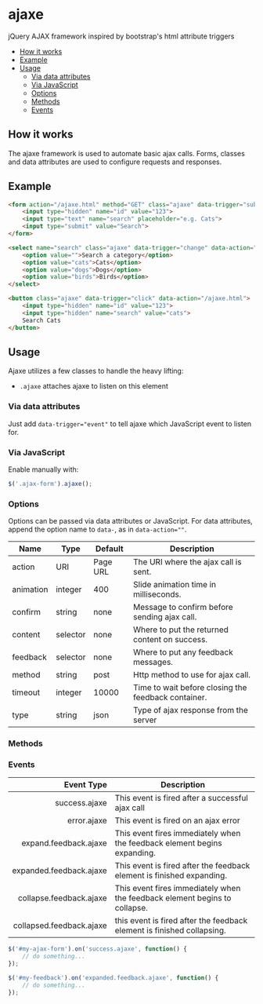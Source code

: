# ajaxe
jQuery AJAX framework inspired by bootstrap's html attribute triggers

* [How it works](#how-it-works)
* [Example](#example)
* [Usage](#usage)
	* [Via data attributes](#via-data-attributes)
	* [Via JavaScript](#via-javascript)
	* [Options](#options)
	* [Methods](#methods)
	* [Events](#events)

## How it works

The ajaxe framework is used to automate basic ajax calls. Forms, classes and data attributes are used to configure requests and responses.

## Example

```html
<form action="/ajaxe.html" method="GET" class="ajaxe" data-trigger="submit">
    <input type="hidden" name="id" value="123">
    <input type="text" name="search" placeholder="e.g. Cats">
    <input type="submit" value="Search">
</form>

<select name="search" class="ajaxe" data-trigger="change" data-action="/ajaxe.html">
    <option value="">Search a category</option>
    <option value="cats">Cats</option>
    <option value="dogs">Dogs</option>
    <option value="birds">Birds</option>
</select>

<button class="ajaxe" data-trigger="click" data-action="/ajaxe.html">
    <input type="hidden" name="id" value="123">
    <input type="hidden" name="search" value="cats">
    Search Cats
</button>
```

## Usage

Ajaxe utilizes a few classes to handle the heavy lifting:

* `.ajaxe` attaches ajaxe to listen on this element

### Via data attributes

Just add `data-trigger="event"` to tell ajaxe which JavaScript event to listen for.

### Via JavaScript

Enable manually with:

```javascript
$('.ajax-form').ajaxe();
```

### Options

Options can be passed via data attributes or JavaScript. For data attributes, append the option name to `data-`, as in `data-action=""`.

Name      | Type     | Default  | Description
----------|----------|----------|------------
action    | URI      | Page URL | The URI where the ajax call is sent.
animation | integer  | 400      | Slide animation time in milliseconds.
confirm   | string   | none     | Message to confirm before sending ajax call.
content   | selector | none     | Where to put the returned content on success.
feedback  | selector | none     | Where to put any feedback messages.
method    | string   | post     | Http method to use for ajax call.
timeout   | integer  | 10000    | Time to wait before closing the feedback container.
type      | string   | json     | Type of ajax response from the server

### Methods

### Events

Event Type               | Description
------------------------:|------------
success.ajaxe            | This event is fired after a successful ajax call
error.ajaxe              | This event is fired on an ajax error
expand.feedback.ajaxe    | This event fires immediately when the feedback element begins expanding.
expanded.feedback.ajaxe  | This event is fired after the feedback element is finished expanding.
collapse.feedback.ajaxe  | This event fires immediately when the feedback element begins to collapse.
collapsed.feedback.ajaxe | this event is fired after the feedback element is finished collapsing.


```javascript
$('#my-ajax-form').on('success.ajaxe', function() {
    // do something...
});

$('#my-feedback').on('expanded.feedback.ajaxe', function() {
    // do something...
});
```
